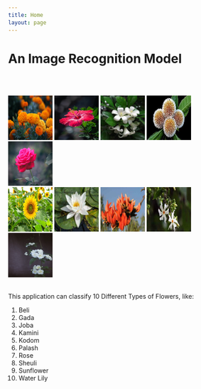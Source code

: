 ```yaml
---
title: Home
layout: page
---
```


# An Image Recognition Model

<br><br>

<img src="gada.jpg" height="100" width="100">
<img src="joba.jpg" height="100" width="100">
<img src="kamini.jpg" height="100" width="100"> 
<img src="kodom.jpg" height="100" width="100">
<img src="rose.jpg" height="100" width="100"> 
<br>
<img src="sunflower.jpg" height="100" width="100">
<img src="water lily.jpg" height="100" width="100">
<img src="palash.jpg" height="100" width="100"> 
<img src="sheuli.jpg" height="100" width="100">
<img src="beli.jpg" height="100" width="100"> 
<br><br>

This application can classify 10 Different Types of Flowers, like: <br>
1. Beli
2. Gada
3. Joba
4. Kamini
5. Kodom
6. Palash
7. Rose
8. Sheuli
9. Sunflower
10. Water Lily


